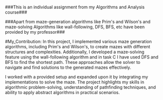###This is an individual assignment from my Algorithms and Analysis course### 

###Apart from maze-generation algorithms like Prim's and Wilson's and maze-solving Algorithms like wall-following, DFS, BFS, etc have been provided by my professor###

#My_Contribution: In this project, I implemented various maze generation algorithms, including Prim's and Wilson's, to create mazes with different structures and complexities. Additionally, I developed a maze-solving feature using the wall-following algorithm and in task C I have used DFS and BFS to find the shortest path. These approaches allow the solver to navigate and find solutions to the generated mazes effectively.

I worked with a provided setup and expanded upon it by integrating my implementations to solve the maze. The project highlights my skills in algorithmic problem-solving, understanding of pathfinding techniques, and ability to apply abstract algorithms in practical scenarios.
